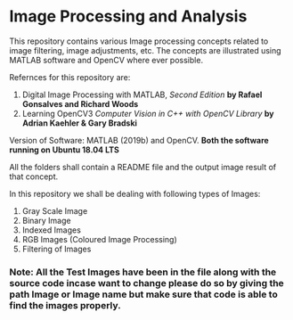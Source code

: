 # Image Processing and Analysis

This repository contains various Image processing concepts related to image filtering, image adjustments, etc. The concepts are illustrated using MATLAB software and OpenCV where ever possible.

Refernces for this repository are:

1. Digital Image Processing with MATLAB,<i> Second Edition </i> **by Rafael Gonsalves and Richard Woods**
2. Learning OpenCV3 <i> Computer Vision in C++ with OpenCV Library </i> **by Adrian Kaehler & Gary Bradski**

Version of Software: MATLAB (2019b) and OpenCV. <b> Both the software running on Ubuntu 18.04 LTS </b> 

All the folders shall contain a README file and the output image result of that concept.

In this repository we shall be dealing with following types of Images:

1. Gray Scale Image 
2. Binary Image 
3. Indexed Images 
4. RGB Images (Coloured Image Processing)
5. Filtering of Images

### Note: All the Test Images have been in the file along with the source code incase want to change please do so by giving the path Image or Image name but make sure that code is able to find the images properly.
